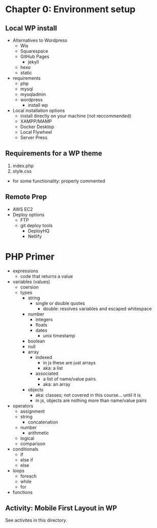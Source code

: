 # Chapter 0: Environment setup
## Local WP install
- Alternatives to Wordpress
  - Wix
  - Squarespace
  - GitHub Pages
    - jekyll
  - hexo
  - static
- requirements
  - php
  - mysql
  - mysqladmin
  - wordpress
    - install wp
- Local installation options
  - install directly on your machine (not reccommended)
  - XAMPP/MAMP
  - Docker Desktop
  - Local Flywheel
  - Server Press

## Requirements for a WP theme
1. index.php
2. style.css
  - for some functionality: properly commented

## Remote Prep
- AWS EC2
- Deploy options
  - FTP
  - git deploy tools
    - DeployHQ
    - Netlify

# PHP Primer
- expressions
  - code that returns a value
- variables (values)
  - coersion
  - types
    - string
      - single or double quotes
        - double: resolves variables and escaped whitespace
    - number
      - integers
      - floats
      - dates
        - unix timestamp
    - boolean
    - null
    - array
      - indexed
        - in js these are just arrays
        - aka: a list
      - associated
        - a list of name/value pairs
        - aka: an array
    - objects
      - aka: classes; not covered in this course... until it is
      - in js, objects are nothing more than name/value pairs
- operators
  - assignment
  - string
    - concatenation
  - number
    - arithmetic
  - logical
  - comparison
- conditionals
  - if
  - else if
  - else
- loops
  - foreach
  - while
  - for
- functions

## Activity: Mobile First Layout in WP
See activites in this directory.

